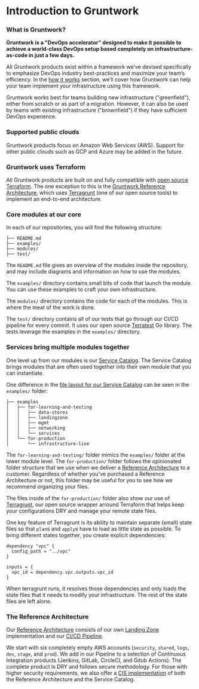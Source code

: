 # Introduction to Gruntwork

### What is Gruntwork?

**Gruntwork is a "DevOps accelerator" designed to make it possible to achieve a world-class DevOps setup based completely on infrastructure-as-code in just a few days.**

All Gruntwork products exist within a framework we’ve devised specifically to emphasize DevOps industry best-practices and maximize your team’s efficiency. In the [how it works](how-it-works.md) section, we’ll cover how Gruntwork can help your team implement your infrastructure using this framework.

Gruntwork works best for teams building new infrastructure ("greenfield"), either from scratch or as part of a migration. However, it can also be used by teams with existing infrastructure ("brownfield") if they have sufficient DevOps experience.

### Supported public clouds

Gruntwork products focus on Amazon Web Services (AWS). Support for other public clouds such as GCP and Azure may be added in the future.

### Gruntwork uses Terraform

All Gruntwork products are built on and fully compatible with [open source Terraform](https://terraform.io). The one exception to this is the [Gruntwork Reference Architecture](https://gruntwork.io/reference-architecture/), which uses [Terragrunt](https://terragrunt.gruntwork.io/) (one of our open source tools) to implement an end-to-end architecture.

### Core modules at our core

In each of our repositories, you will find the following structure:

```
├── README.md
├── examples/
├── modules/
├── test/
```

The `README.md` file gives an overview of the modules inside the repository, and may include diagrams and information on how to use the modules.

The `examples/` directory contains small bits of code that launch the module. You can use these examples to craft your own infrastructure.

The `modules/` directory contains the code for each of the modules. This is where the meat of the work is done.

The `test/` directory contains all of our tests that go through our CI/CD pipeline for every commit. It uses our open source [Terratest](https://terratest.gruntwork.io/) Go library. The tests leverage the examples in the `examples/` directory.

### Services bring multiple modules together

One level up from our modules is our [Service Catalog](https://docs.gruntwork.io/guides/production-framework/ingredients/service-catalog/). The Service Catalog brings modules that are often used together into their own module that you can instantiate.

One difference in the [file layout for our Service Catalog](https://github.com/gruntwork-io/terraform-aws-service-catalog/) can be seen in the `examples/` folder:

```
├── examples
│   ├── for-learning-and-testing
│   │   ├── data-stores
│   │   ├── landingzone
│   │   ├── mgmt
│   │   ├── networking
│   │   └── services
│   └── for-production
│       └── infrastructure-live
```

The `for-learning-and-testing/` folder mimics the `examples/` folder at the lower module level. The `for-production/` folder follows the opinionated folder structure that we use when we deliver a [Reference Architecture](https://docs.gruntwork.io/guides/reference-architecture/) to a customer. Regardless of whether you've purchased a Reference Architecture or not, this folder may be useful for you to see how we recommend organizing your files.

The files inside of the `for-production/` folder also show our use of [Terragrunt](https://terragrunt.gruntwork.io/), our open source wrapper arround Terraform that helps keep your configurations DRY and manage your remote state files.

One key feature of Terragrunt is its ability to maintain separate (small) state files so that `plan`s and `apply`s have to load as little state as possible. To bring different states together, you create explicit dependencies:

```
dependency "vpc" {
  config_path = "../vpc"
}

inputs = {
  vpc_id = dependency.vpc.outputs.vpc_id
}
```

When terragrunt runs, it resolves those dependencies and only loads the state files that it needs to modify your infrastructure. The rest of the state files are left alone.

### The Reference Architecture

Our [Reference Architecture](https://docs.gruntwork.io/guides/reference-architecture/) consists of our own [Landing Zone](https://docs.gruntwork.io/guides/build-it-yourself/landing-zone/) implementation and our [CI/CD Pipeline](https://docs.gruntwork.io/guides/build-it-yourself/pipelines/).

We start with six completely empty AWS accounts (`security`, `shared`, `logs`, `dev`, `stage`, and `prod`). We add in our Pipeline to a selection of Continuous Integration products (Jenkins, GitLab, CircleCI, and Gitub Actions). The complete product is DRY and follows secure methodology. For those with higher security requirements, we also offer a [CIS implementation](https://docs.gruntwork.io/guides/build-it-yourself/achieve-compliance/core-concepts/intro/) of both the Reference Architecture and the Service Catalog.


